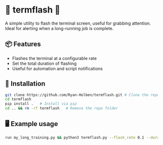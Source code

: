 # 🚨 termflash 🚨

A simple utility to flash the terminal screen, useful for grabbing attention.  
Ideal for alerting when a long-running job is complete.

## 📦 Features  
- Flashes the terminal at a configurable rate  
- Set the total duration of flashing  
- Useful for automation and script notifications  

## 🚀 Installation  
 
```sh
git clone https://github.com/Ryan-Holben/termflash.git # Clone the repo
cd termflash
pip install .   # Install via pip
cd .. && rm -rf termflash   # Remove the repo folder
```

## 🖥️ Example usage

```sh
run my_long_training.py && python3 termflash.py --flash_rate 0.1 --duration 1.0
```